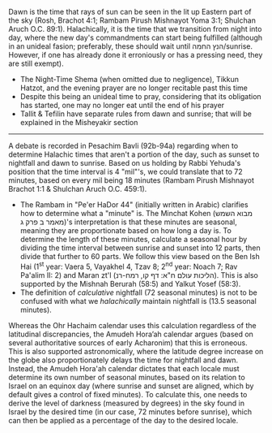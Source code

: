 Dawn is the time that rays of sun can be seen in the lit up Eastern part of the sky (Rosh, Brachot 4:1; Rambam Pirush Mishnayot Yoma 3:1; Shulchan Aruch O.C. 89:1). Halachically, it is the time that we transition from night into day, where the new day's commandments can start being fulfilled (although in an unideal fasion; preferably, these should wait until הנץ החמה/sunrise. However, if one has already done it erroniously or has a pressing need, they are still exempt).

- The Night-Time Shema (when omitted due to negligence), Tikkun Hatzot, and the evening prayer are no longer recitable past this time
- Despite this being an unideal time to pray, considering that its obligation has started, one may no longer eat until the end of his prayer
- Tallit & Tefilin have separate rules from dawn and sunrise; that will be explained in the Misheyakir section

---

A debate is recorded in Pesachim Bavli (92b-94a) regarding when to determine Halachic times that aren't a portion of the day, such as sunset to nightfall and dawn to sunrise. Based on us holding by Rabbi Yehuda's position that the time interval is 4 "mil"'s, we could translate that to 72 minutes, based on every mil being 18 minutes (Rambam Pirush Mishnayot Brachot 1:1 & Shulchan Aruch O.C. 459:1).
- The Rambam in "Pe'er HaDor 44" (initially written in Arabic) clarifies how to determine what a "minute" is. The Minchat Kohen (מבוא השמש מאמר ב פרק ג)'s interpretation is that these minutes are seasonal, meaning they are proportionate based on how long a day is. To determine the length of these minutes, calculate a seasonal hour by dividing the time interval between sunrise and sunset into 12 parts, then divide that further to 60 parts. We follow this view based on the Ben Ish Hai (1<sup>st</sup> year: Vaera 5, Vayakhel 4, Tzav 8; 2<sup>nd</sup> year: Noach 7; Rav Pa'alim II: 2) and Maran zt'l (הליכות עולם ח"א: דף קו, רמח-רנ). This is also supported by the Mishnah Berurah (58:5) and Yalkut Yosef (58:3). 
- The definition of *calculative* nightfall (72 seasonal minutes) is not to be confused with what we *halachically* maintain nightfall is (13.5 seasonal minutes).

Whereas the Ohr Hachaim calendar uses this calculation regardless of the latitudinal discrepancies, the Amudeh Hora’ah calendar argues (based on several authoritative sources of early Acharonim) that this is erroneous. This is also supported astronomically, where the latitude degree increase on the globe also proportionately delays the time for nightfall and dawn. Instead, the Amudeh Hora'ah calendar dictates that each locale must determine its own number of seasonal minutes, based on its relation to Israel on an equinox day (where sunrise and sunset are aligned, which by default gives a control of fixed minutes). To calculate this, one needs to derive the level of darkness (measured by degrees) in the sky found in Israel by the desired time (in our case, 72 minutes before sunrise), which can then be applied as a percentage of the day to the desired locale.